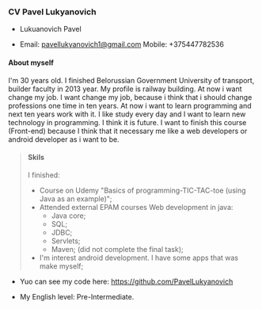 ###         CV Pavel Lukyanovich

* Lukuanovich Pavel

* Email: pavellukyanovich1@gmail.com
  Mobile: +375447782536

####       About myself
 I'm 30 years old. I finished Belorussian Government University of transport, builder faculty in 2013 year. My profile is  railway building. At now i want change my job. I want change my job, because i think that i should change professions 
 one time in ten years. At now i want to learn programming and next ten years work with it. I like study every day and I
 want to learn new technology in programming. I think it is future. I want to finish this course (Front-end) because I think that it necessary me like a web developers or android developer as i want to be.  
>####       Skils
>I finished: 
>* Course on Udemy "Basics of programming-TIC-TAC-toe (using Java as an example)";
>* Attended external EPAM courses Web development in java:
>    - Java core;
>    - SQL;
>    - JDBC;
>    - Servlets;
>    - Maven;
> (did not complete the final task);
>* I'm interest android development. I have some apps that was make myself;

* Yuo can see my code here: https://github.com/PavelLukyanovich

* My English level: Pre-Intermediate.

